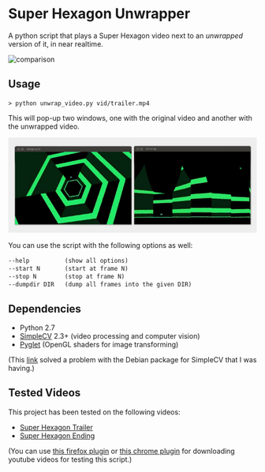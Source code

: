 Super Hexagon Unwrapper
=======================

A python script that plays a Super Hexagon video next to an _unwrapped_ version
of it, in near realtime.

![comparison](img/comparison.jpg)

## Usage

```
> python unwrap_video.py vid/trailer.mp4
```

This will pop-up two windows, one with the original video and another with the
unwrapped video.

![screenshot](img/screenshot.jpg)

You can use the script with the following options as well:

```
--help          (show all options)
--start N       (start at frame N)
--stop N        (stop at frame N)
--dumpdir DIR   (dump all frames into the given DIR)
```

## Dependencies

* Python 2.7
* [SimpleCV](http://www.simplecv.org/) 2.3+ (video processing and computer vision)
* [Pyglet](http://www.pyglet.org/) (OpenGL shaders for image transforming)

(This [link](http://help.simplecv.org/question/300/ioerror-file-not-found-while-trying-display/?answer=993#post-id-993) solved a problem with the Debian package for SimpleCV that I was having.)

## Tested Videos

This project has been tested on the following videos:

* [Super Hexagon Trailer](http://www.youtube.com/watch?v=2sz0mI_6tLQ)
* [Super Hexagon Ending](http://www.youtube.com/watch?v=cmZLrW69PwY)

(You can use [this firefox plugin](https://addons.mozilla.org/en-US/firefox/addon/download-youtube/) or [this chrome plugin](http://www.chromeextensions.org/utilities/chrome-youtube-downloader/) for downloading youtube videos for testing this script.)
